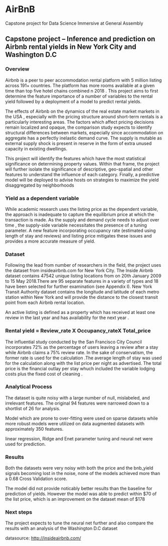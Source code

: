 # AirBnB
Capstone project for Data Science Immersive at General Assembly

## Capstone project – Inference and prediction on  Airbnb rental yields in New York City and Washington D.C 

### Overview ###
Airbnb is a peer to peer accommodation rental platform with 5 million listing across 191+ countries. The platform has more rooms available at a given time than top five hotel chains combined n 2018 . This project aims to first determine the feature importance of a number of variables to the rental yield followed by a deployment of a model to predict rental yields. 

The effects of Airbnb on the dynamics of the real estate market markets in the USA , especially with the pricing structure around short-term rentals is a particularly interesting areas. The factors which affect pricing decisions remain localized and opaque, the comparison study expects to identify structural differences between markets, especially since accommodation on aggregate has a perfectly inelastic demand curve. The supply is mutable as external supply shock is present in reserve in the form of extra unused capacity in existing dwellings.

This project will identify the features which have the most statistical significance on determining property values. Within that frame, the project will further isolate the significance of descriptive, geo-spatial and other features to understand the influence of each category. Finally, a predictive model will be deployed to advise hosts on strategies to maximize the yield disaggregated by neighborhoods

### Yield as a dependent variable 
While academic research uses the listing price as the dependent variable, the approach is inadequate to capture the equilibrium price at which the transaction is made. As the supply and demand cycle needs to adjust over time , the supply-side variable necessitates the  presence of a tuning parameter. A new feature incorporating occupancy rate (estimated using length of stay and reviews) and listing price mitigates these issues and provides a more accurate measure of yield. 

### Dataset ###
Following the lead from number of researchers in the field, the project uses the dataset from insideairbnb.com for New York City. 
The Inside Airbnb dataset contains 47542 unique listing locations from on 20th January 2009 to 15 May 2018.There are 95 separate features in a variety of types and 18 have been selected for further examination (see Appendix I). New York Transit Authority dataset contains the longitude and latitude of each metro station within New York and will provide the distance to the closest transit point from each Airbnb rental location.

An active listing is defined as a property which has received at least one review in the last year and has availability for the next year . 

### Rental yield = Review_rate X  Occupancy_rateX Total_price ###

The influential study conducted by the San Francisco City Council incorporates 72% as the percentage of users leaving a review after a stay while Airbnb claims a 75% review rate. In the sake of conservatism, the former rate is used for the calculation .The average length of stay was used for the calculation along with the list price per night as advertised. The total price is the financial outlay per stay whuch included the variable lodging costs plus the fixed cost of cleaning . 

### Analytical Process ###
The dataset is quite noisy with a large number of null, mislabeled, and irrelevant features. The original 94 features were narrowed down to a shortlist of 26  for analysis.

Model which are prone to over-fitting were used on sparse datasets while more robust models were utilized on data augmented datasets with approximately 350 features. 

linear regression, Ridge and Enet parameter tuning and neural net were used for prediction.

### Results ###
Both the datasets were very noisy with both the price and the bnb_yield signals becoming lost in the noise, none of the models achieved more than a 0.68 Cross Validation score.

The model did not provide noticably better results than the baseline for prediction of yields. However the model was able to predict within $70 of the list price, which is an improvement on the dataset mean of $178

### Next steps ###

The project expects to tune the neural net further and also compare the results with an analysis of the Washington D.C dataset

datasource: http://insideairbnb.com/






